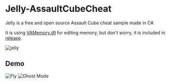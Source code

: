 # Jelly-AssaultCubeCheat
Jelly is a free and open source Assault Cube cheat sample made in C#.

It is using [VAMemory.dll](https://0xthxmxs.github.io/repo/files/VAMemory.dll) for editing memory, but don't worry, it is included in [release](https://github.com/0xThxmxs/Jelly-AssaultCubeCheat/releases).

![jelly](https://0xthxmxs.github.io/repo/img/jelly.png)


## Demo

![Fly](https://i.gyazo.com/d00da820e6e293a5ea31a42f59beb91b.gif)
![Ghost Mode](https://i.gyazo.com/79b1ea35408c76b71c1bacd17fc52c06.gif)
